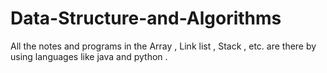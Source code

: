 # Data-Structure-and-Algorithms
All the notes and programs in the Array , Link list , Stack , etc. are there by using languages like java and python . 
